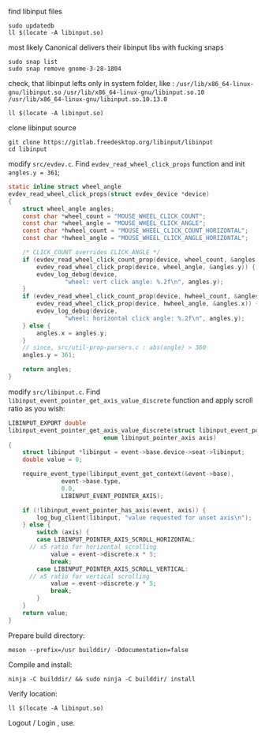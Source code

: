 find libinput files
```shell
sudo updatedb
ll $(locate -A libinput.so)
```

most likely Canonical delivers their libinput libs with fucking snaps
```shell
sudo snap list
sudo snap remove gnome-3-28-1804
```

check, that libinput lefts only in system folder, like :
`/usr/lib/x86_64-linux-gnu/libinput.so`
`/usr/lib/x86_64-linux-gnu/libinput.so.10`
`/usr/lib/x86_64-linux-gnu/libinput.so.10.13.0`
```shell
ll $(locate -A libinput.so)
```

clone libinput source
```shell
git clone https://gitlab.freedesktop.org/libinput/libinput
cd libinput
```

modify `src/evdev.c`. Find `evdev_read_wheel_click_props` function and init `angles.y = 361`;
```C
static inline struct wheel_angle
evdev_read_wheel_click_props(struct evdev_device *device)
{
	struct wheel_angle angles;
	const char *wheel_count = "MOUSE_WHEEL_CLICK_COUNT";
	const char *wheel_angle = "MOUSE_WHEEL_CLICK_ANGLE";
	const char *hwheel_count = "MOUSE_WHEEL_CLICK_COUNT_HORIZONTAL";
	const char *hwheel_angle = "MOUSE_WHEEL_CLICK_ANGLE_HORIZONTAL";

	/* CLICK_COUNT overrides CLICK_ANGLE */
	if (evdev_read_wheel_click_count_prop(device, wheel_count, &angles.y) ||
	    evdev_read_wheel_click_prop(device, wheel_angle, &angles.y)) {
		evdev_log_debug(device,
				"wheel: vert click angle: %.2f\n", angles.y);
	}
	if (evdev_read_wheel_click_count_prop(device, hwheel_count, &angles.x) ||
	    evdev_read_wheel_click_prop(device, hwheel_angle, &angles.x)) {
		evdev_log_debug(device,
				"wheel: horizontal click angle: %.2f\n", angles.y);
	} else {
		angles.x = angles.y;
	}
	// since, src/util-prop-parsers.c : abs(angle) > 360
	angles.y = 361;

	return angles;
}
```

modify `src/libinput.c`. Find `libinput_event_pointer_get_axis_value_discrete` function and apply scroll ratio as you wish:
```C
LIBINPUT_EXPORT double
libinput_event_pointer_get_axis_value_discrete(struct libinput_event_pointer *event,
					       enum libinput_pointer_axis axis)
{
	struct libinput *libinput = event->base.device->seat->libinput;
	double value = 0;

	require_event_type(libinput_event_get_context(&event->base),
			   event->base.type,
			   0.0,
			   LIBINPUT_EVENT_POINTER_AXIS);

	if (!libinput_event_pointer_has_axis(event, axis)) {
		log_bug_client(libinput, "value requested for unset axis\n");
	} else {
		switch (axis) {
		case LIBINPUT_POINTER_AXIS_SCROLL_HORIZONTAL:
      // x5 ratio for horizontal scrolling
			value = event->discrete.x * 5;
			break;
		case LIBINPUT_POINTER_AXIS_SCROLL_VERTICAL:
      // x5 ratio for vertical scrolling
			value = event->discrete.y * 5;
			break;
		}
	}
	return value;
}
```
Prepare build directory:
```shell
meson --prefix=/usr builddir/ -Ddocumentation=false
```
Compile and install:
```shell
ninja -C builddir/ && sudo ninja -C builddir/ install
```
Verify location:
```shell
ll $(locate -A libinput.so)
```
Logout / Login , use.
